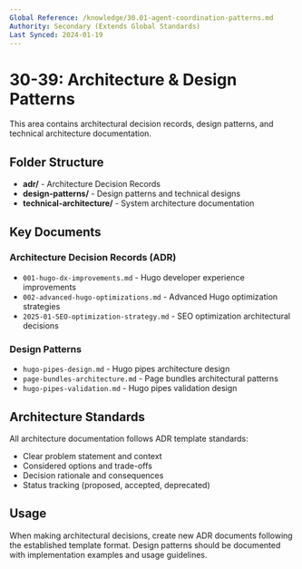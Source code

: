 ```yaml
---
Global Reference: /knowledge/30.01-agent-coordination-patterns.md
Authority: Secondary (Extends Global Standards)
Last Synced: 2024-01-19
---
```


# 30-39: Architecture & Design Patterns

This area contains architectural decision records, design patterns, and technical architecture documentation.

## Folder Structure

- **adr/** - Architecture Decision Records  
- **design-patterns/** - Design patterns and technical designs
- **technical-architecture/** - System architecture documentation

## Key Documents

### Architecture Decision Records (ADR)

- `001-hugo-dx-improvements.md` - Hugo developer experience improvements
- `002-advanced-hugo-optimizations.md` - Advanced Hugo optimization strategies  
- `2025-01-SEO-optimization-strategy.md` - SEO optimization architectural decisions

### Design Patterns

- `hugo-pipes-design.md` - Hugo pipes architecture design
- `page-bundles-architecture.md` - Page bundles architectural patterns
- `hugo-pipes-validation.md` - Hugo pipes validation design

## Architecture Standards

All architecture documentation follows ADR template standards:

- Clear problem statement and context
- Considered options and trade-offs
- Decision rationale and consequences
- Status tracking (proposed, accepted, deprecated)

## Usage

When making architectural decisions, create new ADR documents following the established template format. Design patterns should be documented with implementation examples and usage guidelines.
